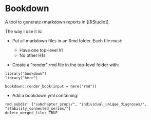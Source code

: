 # Bookdown
A tool to generate rmarkdown reports in [[RStudio]].

The way I use it is:

* Put all markdown files in an Rmd folder. Each file must:
	* Have one top-level h1 
	* No other H1s

* Create a "render".rmd file in the top-level folder with: 
```
library("bookdown")
library("here")

bookdown::render_book(input = here("rmd"))
```

* Add a bookdown.yml containing:
```
rmd_subdir: ["subchapter_props/", "individual_unique_diagnoses/", "stability_connected_series/"]
delete_merged_file: TRUE
```

<!-- {BearID:6CB8FF77-D362-4AE5-8CC0-169DD6A40682-92688-0000067631D98B73} -->
